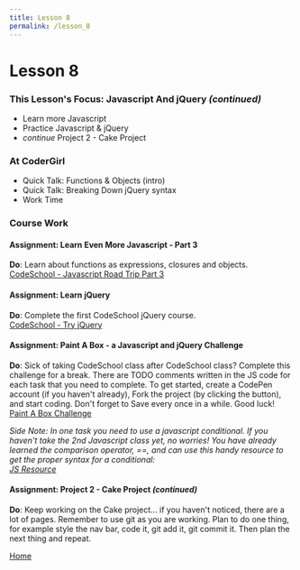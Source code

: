 ```yaml
---
title: Lesson 8
permalink: /lesson_8
---
```


# Lesson 8

### This Lesson's Focus: Javascript And jQuery *(continued)*
* Learn more Javascript
* Practice Javascript & jQuery
* *continue* Project 2 - Cake Project


### At CoderGirl
* Quick Talk: Functions & Objects (intro)
* Quick Talk: Breaking Down jQuery syntax
* Work Time


### Course Work


#### Assignment: Learn Even More Javascript - Part 3
**Do**: Learn about functions as expressions, closures and objects.  
[CodeSchool - Javascript Road Trip Part 3](https://www.codeschool.com/courses/javascript-road-trip-part-3)


#### Assignment: Learn jQuery
**Do**: Complete the first CodeSchool jQuery course.  
[CodeSchool - Try jQuery](https://www.codeschool.com/courses/try-jquery)


#### Assignment: Paint A Box - a Javascript and jQuery Challenge
**Do**: Sick of taking CodeSchool class after CodeSchool class? Complete this challenge for a break. There are TODO comments written in the JS code for each task that you need to complete. To get started, create a CodePen account (if you haven't already), Fork the project (by clicking the button), and start coding. Don't forget to Save every once in a while. Good luck!  
[Paint A Box Challenge](http://codepen.io/ktmathews/pen/ryGxmW)   

*Side Note: In one task you need to use a javascript conditional. If you haven't take the 2nd Javascript class yet, no worries! You have already learned the comparison operator, ==, and can use this handy resource to get the proper syntax for a conditional:  
[JS Resource](https://www.javascript.com/learn/javascript/conditionals)*


#### Assignment: Project 2 - Cake Project *(continued)*
**Do**: Keep working on the Cake project... if you haven't noticed, there are a lot of pages. Remember to use git as you are working. Plan to do one thing, for example style the nav bar, code it, git add it, git commit it. Then plan the next thing and repeat.

[Home]( /web_group_cohort )
